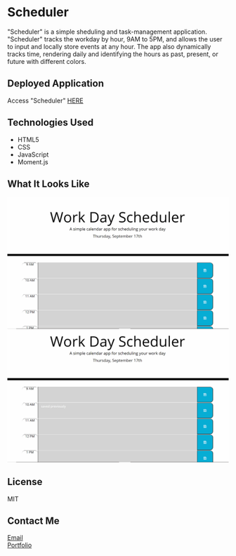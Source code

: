 # Scheduler
"Scheduler" is a simple sheduling and task-management application. "Scheduler" tracks the workday by hour, 9AM to 5PM, and allows the user to input and locally store events at any hour. The app also dynamically tracks time, rendering daily and identifying the hours as past, present, or future with different colors.

## Deployed Application
Access "Scheduler" [HERE](https://caersun.github.io/scheduler/)

## Technologies Used
- HTML5
- CSS
- JavaScript
- Moment.js

## What It Looks Like
![A scroll through Scheduler, displaying current date and hourly inputs for workday.](/assets/schedulerscroll.gif)
![Scheduler functionality showing user writing and storing task at future hour.](/assets/schedulerdemo.gif)

## License
MIT

## Contact Me
[Email](i.cynthiagarcia@gmail.com) <br>
[Portfolio](https://caersun.github.io/portfolio/)

